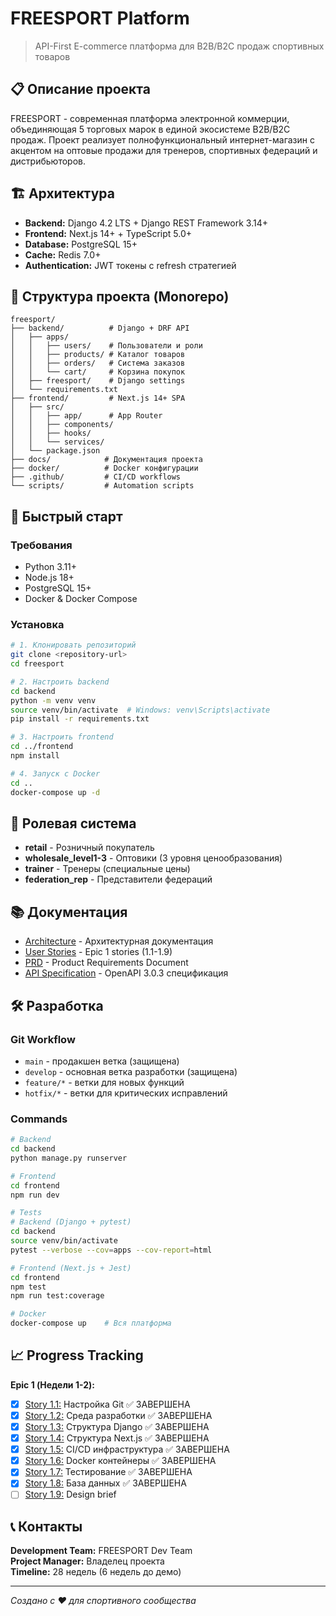 # FREESPORT Platform

> API-First E-commerce платформа для B2B/B2C продаж спортивных товаров

## 📋 Описание проекта

FREESPORT - современная платформа электронной коммерции, объединяющая 5 торговых марок в единой экосистеме B2B/B2C продаж. Проект реализует полнофункциональный интернет-магазин с акцентом на оптовые продажи для тренеров, спортивных федераций и дистрибьюторов.

## 🏗️ Архитектура

- **Backend:** Django 4.2 LTS + Django REST Framework 3.14+
- **Frontend:** Next.js 14+ + TypeScript 5.0+
- **Database:** PostgreSQL 15+
- **Cache:** Redis 7.0+
- **Authentication:** JWT токены с refresh стратегией

## 📁 Структура проекта (Monorepo)

```
freesport/
├── backend/          # Django + DRF API
│   ├── apps/
│   │   ├── users/    # Пользователи и роли
│   │   ├── products/ # Каталог товаров
│   │   ├── orders/   # Система заказов
│   │   └── cart/     # Корзина покупок
│   ├── freesport/    # Django settings
│   └── requirements.txt
├── frontend/         # Next.js 14+ SPA
│   ├── src/
│   │   ├── app/      # App Router
│   │   ├── components/
│   │   ├── hooks/
│   │   └── services/
│   └── package.json
├── docs/            # Документация проекта
├── docker/          # Docker конфигурации  
├── .github/         # CI/CD workflows
└── scripts/         # Automation scripts
```

## 🚀 Быстрый старт

### Требования

- Python 3.11+
- Node.js 18+
- PostgreSQL 15+
- Docker & Docker Compose

### Установка

```bash
# 1. Клонировать репозиторий
git clone <repository-url>
cd freesport

# 2. Настроить backend
cd backend
python -m venv venv
source venv/bin/activate  # Windows: venv\Scripts\activate
pip install -r requirements.txt

# 3. Настроить frontend
cd ../frontend
npm install

# 4. Запуск с Docker
cd ..
docker-compose up -d
```

## 🔐 Ролевая система

- **retail** - Розничный покупатель
- **wholesale_level1-3** - Оптовики (3 уровня ценообразования)
- **trainer** - Тренеры (специальные цены)
- **federation_rep** - Представители федераций

## 📚 Документация

- [Architecture](docs/architecture.md) - Архитектурная документация
- [User Stories](docs/stories/) - Epic 1 stories (1.1-1.9)
- [PRD](docs/PRD.md) - Product Requirements Document
- [API Specification](docs/api-spec.yaml) - OpenAPI 3.0.3 спецификация

## 🛠️ Разработка

### Git Workflow

- `main` - продакшен ветка (защищена)
- `develop` - основная ветка разработки (защищена)
- `feature/*` - ветки для новых функций
- `hotfix/*` - ветки для критических исправлений

### Commands

```bash
# Backend
cd backend
python manage.py runserver

# Frontend  
cd frontend
npm run dev

# Tests
# Backend (Django + pytest)
cd backend
source venv/bin/activate
pytest --verbose --cov=apps --cov-report=html

# Frontend (Next.js + Jest)
cd frontend
npm test
npm run test:coverage

# Docker
docker-compose up    # Вся платформа
```

## 📈 Progress Tracking

**Epic 1 (Недели 1-2):**
- [x] [Story 1.1:](docs/stories/1.1.git.md) Настройка Git ✅ ЗАВЕРШЕНА
- [x] [Story 1.2:](docs/stories/1.2.development.md) Среда разработки ✅ ЗАВЕРШЕНА
- [x] [Story 1.3:](docs/stories/1.3.django-structure.md) Структура Django ✅ ЗАВЕРШЕНА
- [x] [Story 1.4:](docs/stories/1.4.nextjs-structure.md) Структура Next.js ✅ ЗАВЕРШЕНА
- [x] [Story 1.5:](docs/stories/1.5.ci-cd.md) CI/CD инфраструктура ✅ ЗАВЕРШЕНА
- [x] [Story 1.6:](docs/stories/1.6.docker.md) Docker контейнеры ✅ ЗАВЕРШЕНА
- [x] [Story 1.7:](docs/stories/1.7.testing.md) Тестирование ✅ ЗАВЕРШЕНА
- [x] [Story 1.8:](docs/stories/1.8.database.md) База данных ✅ ЗАВЕРШЕНА
- [ ] [Story 1.9:](docs/stories/1.9.design-brief.md) Design brief

## 📞 Контакты

**Development Team:** FREESPORT Dev Team  
**Project Manager:** Владелец проекта  
**Timeline:** 28 недель (6 недель до демо)

---

*Создано с ❤️ для спортивного сообщества*
